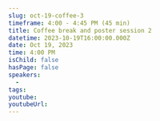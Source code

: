 ```yaml
---
slug: oct-19-coffee-3
timeframe: 4:00 - 4:45 PM (45 min)
title: Coffee break and poster session 2
datetime: 2023-10-19T16:00:00.000Z
date: Oct 19, 2023
time: 4:00 PM
isChild: false
hasPage: false
speakers:
  -
tags:
youtube:
youtubeUrl:
---
```

